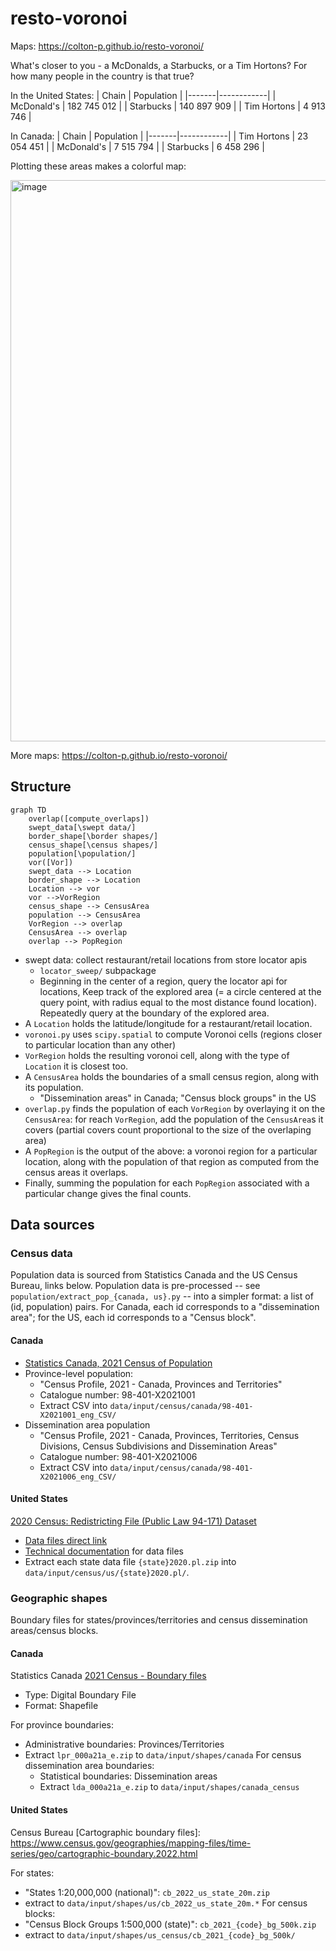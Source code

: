 # resto-voronoi
Maps: https://colton-p.github.io/resto-voronoi/

What's closer to you - a McDonalds, a Starbucks, or a Tim Hortons? For how many people in the country is that true?

In the United States:
| Chain | Population |
|-------|------------|
| McDonald's  | 182 745 012 |
| Starbucks   | 140 897 909 |
| Tim Hortons |   4 913 746 |


In Canada:
| Chain | Population |
|-------|------------|
| Tim Hortons |  23 054 451 |
| McDonald's  |   7 515 794 |
| Starbucks   |   6 458 296 |


Plotting these areas makes a colorful map:

<img width="898" alt="image" src="https://github.com/colton-p/resto-voronoi/assets/57106756/fd0a8e29-ec8f-4501-8d1b-3dddb460aff9">


More maps: https://colton-p.github.io/resto-voronoi/


## Structure

```mermaid
graph TD
    overlap([compute_overlaps])
    swept_data[\swept data/]
    border_shape[\border shapes/]
    census_shape[\census shapes/]
    population[\population/]
    vor([Vor])
    swept_data --> Location
    border_shape --> Location
    Location --> vor
    vor -->VorRegion
    census_shape --> CensusArea
    population --> CensusArea
    VorRegion --> overlap
    CensusArea --> overlap
    overlap --> PopRegion
```

- swept data: collect restaurant/retail locations from store locator apis
    - `locator_sweep/` subpackage
    - Beginning in the center of a region, query the locator api for locations, Keep track of the explored area (= a circle centered at the query point, with radius equal to the most distance found location). Repeatedly query at the boundary of the explored area.
- A `Location` holds the latitude/longitude for a restaurant/retail location.
- `voronoi.py` uses `scipy.spatial` to compute Voronoi cells (regions closer to particular location than any other)
- `VorRegion` holds the resulting voronoi cell, along with the type of `Location` it is closest too.
- A `CensusArea` holds the boundaries of a small census region, along with its population.
    - "Dissemination areas" in Canada; "Census block groups" in the US
- `overlap.py` finds the population of each `VorRegion` by overlaying it on the `CensusArea`: for reach `VorRegion`, add the population of the `CensusArea`s it covers (partial covers count proportional to the size of the overlaping area)
- A `PopRegion` is the output of the above: a voronoi region for a particular location, along with the population of that region as computed from the census areas it overlaps.
- Finally, summing the population for each `PopRegion` associated with a particular change gives the final counts.

## Data sources
### Census data

Population data is sourced from Statistics Canada and the US Census Bureau, links below. Population data is pre-processed -- see `population/extract_pop_{canada, us}.py` -- into a simpler format: a list of (id, population) pairs. For Canada, each id corresponds to a "dissemination area"; for the US, each id corresponds to a "Census block".

#### Canada
- [Statistics Canada, 2021 Census of Population](https://www12.statcan.gc.ca/census-recensement/2021/dp-pd/prof/index.cfm?Lang=E)
- Province-level population:
    - "Census Profile, 2021 - Canada, Provinces and Territories"
    - Catalogue number: 98-401-X2021001	
    - Extract CSV into `data/input/census/canada/98-401-X2021001_eng_CSV/`
- Dissemination area population
    - "Census Profile, 2021 - Canada, Provinces, Territories, Census Divisions, Census Subdivisions and Dissemination Areas"
    - Catalogue number: 98-401-X2021006
    - Extract CSV into `data/input/census/canada/98-401-X2021006_eng_CSV/`

#### United States
[2020 Census: Redistricting File (Public Law 94-171) Dataset](https://www.census.gov/data/datasets/2020/dec/2020-census-redistricting-summary-file-dataset.html)
- [Data files direct link](https://www2.census.gov/programs-surveys/decennial/2020/data/01-Redistricting_File--PL_94-171/)
- [Technical documentation](https://www2.census.gov/programs-surveys/decennial/2020/technical-documentation/complete-tech-docs/summary-file/2020Census_PL94_171Redistricting_StatesTechDoc_English.pdf) for data files
- Extract each state data file `{state}2020.pl.zip` into `data/input/census/us/{state}2020.pl/`.

### Geographic shapes
Boundary files for states/provinces/territories and census dissemination areas/census blocks.
#### Canada
Statistics Canada [2021 Census - Boundary files](https://www12.statcan.gc.ca/census-recensement/2021/geo/sip-pis/boundary-limites/index2021-eng.cfm?year=21)
- Type: Digital Boundary File
- Format: Shapefile

For province boundaries:
- Administrative boundaries: Provinces/Territories
- Extract `lpr_000a21a_e.zip` to `data/input/shapes/canada`
For census dissemination area boundaries:
    - Statistical boundaries: Dissemination areas
    - Extract `lda_000a21a_e.zip` to `data/input/shapes/canada_census`

#### United States
Census Bureau [Cartographic boundary files]: https://www.census.gov/geographies/mapping-files/time-series/geo/cartographic-boundary.2022.html

For states:
- "States 1:20,000,000 (national)": `cb_2022_us_state_20m.zip`
- extract to `data/input/shapes/us/cb_2022_us_state_20m.*`
For census blocks:
- "Census Block Groups 1:500,000 (state)": `cb_2021_{code}_bg_500k.zip`
- extract to `data/input/shapes/us_census/cb_2021_{code}_bg_500k/`
